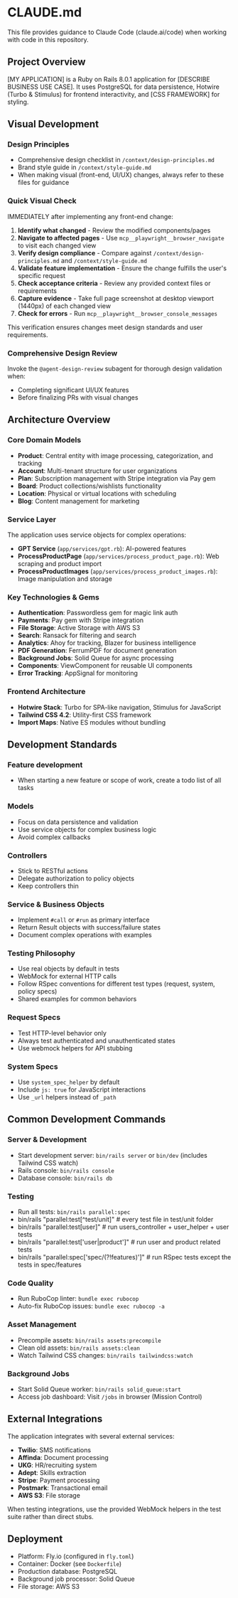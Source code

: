 # CLAUDE.md

This file provides guidance to Claude Code (claude.ai/code) when working with code in this repository.

## Project Overview

[MY APPLICATION] is a Ruby on Rails 8.0.1 application for [DESCRIBE BUSINESS USE CASE]. It uses PostgreSQL for data persistence, Hotwire (Turbo & Stimulus) for frontend interactivity, and [CSS FRAMEWORK] for styling.

## Visual Development

### Design Principles
- Comprehensive design checklist in `/context/design-principles.md`
- Brand style guide in `/context/style-guide.md`
- When making visual (front-end, UI/UX) changes, always refer to these files for guidance

### Quick Visual Check
IMMEDIATELY after implementing any front-end change:
1. **Identify what changed** - Review the modified components/pages
2. **Navigate to affected pages** - Use `mcp__playwright__browser_navigate` to visit each changed view
3. **Verify design compliance** - Compare against `/context/design-principles.md` and `/context/style-guide.md`
4. **Validate feature implementation** - Ensure the change fulfills the user's specific request
5. **Check acceptance criteria** - Review any provided context files or requirements
6. **Capture evidence** - Take full page screenshot at desktop viewport (1440px) of each changed view
7. **Check for errors** - Run `mcp__playwright__browser_console_messages`

This verification ensures changes meet design standards and user requirements.

### Comprehensive Design Review
Invoke the `@agent-design-review` subagent for thorough design validation when:
- Completing significant UI/UX features
- Before finalizing PRs with visual changes

## Architecture Overview

### Core Domain Models
- **Product**: Central entity with image processing, categorization, and tracking
- **Account**: Multi-tenant structure for user organizations
- **Plan**: Subscription management with Stripe integration via Pay gem
- **Board**: Product collections/wishlists functionality
- **Location**: Physical or virtual locations with scheduling
- **Blog**: Content management for marketing

### Service Layer
The application uses service objects for complex operations:
- **GPT Service** (`app/services/gpt.rb`): AI-powered features
- **ProcessProductPage** (`app/services/process_product_page.rb`): Web scraping and product import
- **ProcessProductImages** (`app/services/process_product_images.rb`): Image manipulation and storage

### Key Technologies & Gems
- **Authentication**: Passwordless gem for magic link auth
- **Payments**: Pay gem with Stripe integration
- **File Storage**: Active Storage with AWS S3
- **Search**: Ransack for filtering and search
- **Analytics**: Ahoy for tracking, Blazer for business intelligence
- **PDF Generation**: FerrumPDF for document generation
- **Background Jobs**: Solid Queue for async processing
- **Components**: ViewComponent for reusable UI components
- **Error Tracking**: AppSignal for monitoring

### Frontend Architecture
- **Hotwire Stack**: Turbo for SPA-like navigation, Stimulus for JavaScript
- **Tailwind CSS 4.2**: Utility-first CSS framework
- **Import Maps**: Native ES modules without bundling

## Development Standards

### Feature development
- When starting a new feature or scope of work, create a todo list of all tasks

### Models
- Focus on data persistence and validation
- Use service objects for complex business logic
- Avoid complex callbacks

### Controllers
- Stick to RESTful actions
- Delegate authorization to policy objects
- Keep controllers thin

### Service & Business Objects
- Implement `#call` or `#run` as primary interface
- Return Result objects with success/failure states
- Document complex operations with examples

### Testing Philosophy
- Use real objects by default in tests
- WebMock for external HTTP calls
- Follow RSpec conventions for different test types (request, system, policy specs)
- Shared examples for common behaviors

### Request Specs
- Test HTTP-level behavior only
- Always test authenticated and unauthenticated states
- Use webmock helpers for API stubbing

### System Specs
- Use `system_spec_helper` by default
- Include `js: true` for JavaScript interactions
- Use `_url` helpers instead of `_path`

## Common Development Commands

### Server & Development
- Start development server: `bin/rails server` or `bin/dev` (includes Tailwind CSS watch)
- Rails console: `bin/rails console`
- Database console: `bin/rails db`

### Testing
- Run all tests: `bin/rails parallel:spec`
- bin/rails "parallel:test[^test/unit]" # every test file in test/unit folder
- bin/rails "parallel:test[user]"  # run users_controller + user_helper + user tests
- bin/rails "parallel:test['user|product']"  # run user and product related tests
- bin/rails "parallel:spec['spec\/(?!features)']" # run RSpec tests except the tests in spec/features

### Code Quality
- Run RuboCop linter: `bundle exec rubocop`
- Auto-fix RuboCop issues: `bundle exec rubocop -a`

### Asset Management
- Precompile assets: `bin/rails assets:precompile`
- Clean old assets: `bin/rails assets:clean`
- Watch Tailwind CSS changes: `bin/rails tailwindcss:watch`

### Background Jobs
- Start Solid Queue worker: `bin/rails solid_queue:start`
- Access job dashboard: Visit `/jobs` in browser (Mission Control)

## External Integrations

The application integrates with several external services:
- **Twilio**: SMS notifications
- **Affinda**: Document processing
- **UKG**: HR/recruiting system
- **Adept**: Skills extraction
- **Stripe**: Payment processing
- **Postmark**: Transactional email
- **AWS S3**: File storage

When testing integrations, use the provided WebMock helpers in the test suite rather than direct stubs.

## Deployment

- Platform: Fly.io (configured in `fly.toml`)
- Container: Docker (see `Dockerfile`)
- Production database: PostgreSQL
- Background job processor: Solid Queue
- File storage: AWS S3

